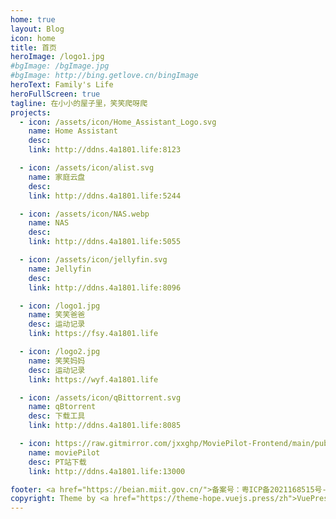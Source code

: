 ```yaml
---
home: true
layout: Blog
icon: home
title: 首页
heroImage: /logo1.jpg
#bgImage: /bgImage.jpg
#bgImage: http://bing.getlove.cn/bingImage
heroText: Family's Life
heroFullScreen: true
tagline: 在小小的屋子里，笑笑爬呀爬
projects:
  - icon: /assets/icon/Home_Assistant_Logo.svg
    name: Home Assistant
    desc:
    link: http://ddns.4a1801.life:8123

  - icon: /assets/icon/alist.svg
    name: 家庭云盘
    desc:
    link: http://ddns.4a1801.life:5244

  - icon: /assets/icon/NAS.webp
    name: NAS
    desc:
    link: http://ddns.4a1801.life:5055

  - icon: /assets/icon/jellyfin.svg
    name: Jellyfin
    desc:
    link: http://ddns.4a1801.life:8096

  - icon: /logo1.jpg
    name: 笑笑爸爸
    desc: 运动记录
    link: https://fsy.4a1801.life

  - icon: /logo2.jpg
    name: 笑笑妈妈
    desc: 运动记录
    link: https://wyf.4a1801.life

  - icon: /assets/icon/qBittorrent.svg
    name: qBtorrent
    desc: 下载工具
    link: http://ddns.4a1801.life:8085

  - icon: https://raw.gitmirror.com/jxxghp/MoviePilot-Frontend/main/public/favicon.ico
    name: moviePilot
    desc: PT站下载
    link: http://ddns.4a1801.life:13000

footer: <a href="https://beian.miit.gov.cn/">备案号：粤ICP备2021168515号-1</a>
copyright: Theme by <a href="https://theme-hope.vuejs.press/zh">VuePress Theme Hope</a>
---
```


